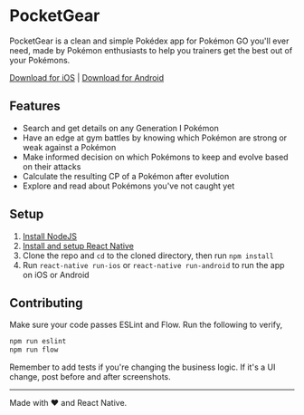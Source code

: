 # PocketGear

PocketGear is a clean and simple Pokédex app for Pokémon GO you'll ever need, made by Pokémon enthusiasts to help you trainers get the best out of your Pokémons.

[Download for iOS](https://itunes.apple.com/in/app/pokedb/id1143037838) | [Download for Android](https://play.google.com/store/apps/details?id=com.wibblystuff.gear)

## Features
- Search and get details on any Generation I Pokémon
- Have an edge at gym battles by knowing which Pokémon are strong or weak against a Pokémon
- Make informed decision on which Pokémons to keep and evolve based on their attacks
- Calculate the resulting CP of a Pokémon after evolution
- Explore and read about Pokémons you've not caught yet

## Setup
1. [Install NodeJS](https://nodejs.org/en/)
2. [Install and setup React Native](https://facebook.github.io/react-native/docs/getting-started.html)
3. Clone the repo and `cd` to the cloned directory, then run `npm install`
4. Run `react-native run-ios` or `react-native run-android` to run the app on iOS or Android

## Contributing
Make sure your code passes ESLint and Flow. Run the following to verify,

```sh
npm run eslint
npm run flow
```

Remember to add tests if you're changing the business logic. If it's a UI change, post before and after screenshots.

---

Made with ❤️ and React Native.

